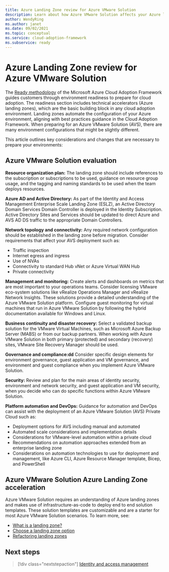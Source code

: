```yaml
---
title: Azure Landing Zone review for Azure VMware Solution
description: Learn about how Azure VMware Solution affects your Azure landing zone design.
author: WendyRing    
ms.author: janet    
ms.date: 09/02/2021
ms.topic: conceptual
ms.service: cloud-adoption-framework
ms.subservice: ready
---
```


# Azure Landing Zone review for Azure VMware Solution

The [Ready methodology](../../ready/index.md) of the Microsoft Azure Cloud Adoption Framework guides customers through environment readiness to prepare for cloud adoption. The readiness section includes technical accelerators (Azure landing zones), which are the basic building block in any cloud adoption environment. Landing zones automate the configuration of your Azure environment, aligning with best practices guidance in the Cloud Adoption Framework. When preparing for an Azure VMware Solution (AVS), there are many environment configurations that might be slightly different.

This article outlines key considerations and changes that are necessary to prepare your environments:

## Azure VMware Solution evaluation

**Resource organization plan:** The landing zone should include references to the subscription or subscriptions to be used, guidance on resource group usage, and the tagging and naming standards to be used when the team deploys resources.

**Azure AD and Active Directory:** As part of the Identity and Access Management Enterprise Scale Landing Zone (ESLZ), an Active Directory Domain Services Domain Controller is deployed in the Identity Subscription. Active Directory Sites and Services should be updated to direct Azure and AVS AD DS traffic to the appropriate Domain Controllers.

**Network topology and connectivity:** Any required network configuration should be established in the landing zone before migration. Consider requirements that affect your AVS deployment such as:

- Traffic inspection
- Internet egress and ingress
- Use of NVAs
- Connectivity to standard Hub vNet or Azure Virtual WAN Hub
- Private connectivity

**Management and monitoring​:** Create alerts and dashboards on metrics that are most important to your operations teams. Consider licensing VMware eco-system solutions like vRealize Operations Manager and vRealize Network Insights. These solutions provide a detailed understanding of the Azure VMware Solution platform. Configure guest monitoring for virtual machines that run in Azure VMware Solution by following the hybrid documentation available for Windows and Linux.

**Business continuity and disaster recovery:** Select a validated backup solution for the VMware Virtual Machines, such as Microsoft Azure Backup Server (MABS) or from our backup partners. When working with Azure VMware Solution in both primary (protected) and secondary (recovery) sites, VMware Site Recovery Manager should be used.

**Governance and compliance:dd** Consider specific design elements for environment governance, guest application and VM governance, and environment and guest compliance when you implement Azure VMware Solution.

**Security:** Review and plan for the main areas of identity security, environment and network security, and guest application and VM security, when you decide who can do specific functions within Azure VMware Solution.

**Platform automation and DevOps​:** Guidance for automation and DevOps can assist with the deployment of an Azure VMware Solution (AVS) Private Cloud such as:

- Deployment options for AVS including manual and automated
- Automated scale considerations and implementation details
- Considerations for VMware-level automation within a private cloud
- Recommendations on automation approaches extended from an enterprise landing zone
- Considerations on automation technologies to use for deployment and management, like Azure CLI, Azure Resource Manager template, Bicep, and PowerShell

## Azure VMware Solution Azure Landing Zone acceleration

Azure VMware Solution requires an understanding of Azure landing zones and makes use of infrastructure-as-code to deploy end to end solution templates. These solution templates are customizable and are a starter for most Azure VMware Solution scenarios. To learn more, see:

- [What is a landing zone?](../../ready/landing-zone/index.md)
- [Choose a landing zone option](../../ready/landing-zone/choose-landing-zone-option.md)
- [Refactoring landing zones](../../ready/landing-zone/refactor.md)

## Next steps

> [!div class="nextstepaction"]
> [Identity and access management](./eslz-identity-and-access-management.md)

